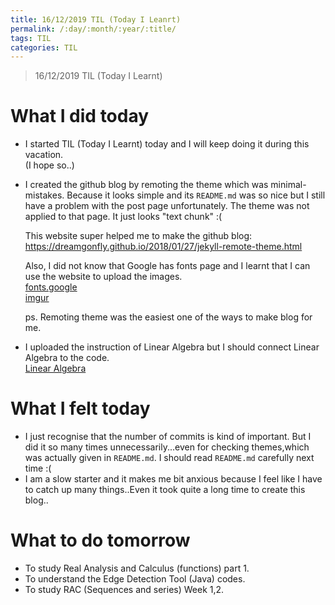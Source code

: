 ```yaml
---
title: 16/12/2019 TIL (Today I Leanrt)
permalink: /:day/:month/:year/:title/
tags: TIL
categories: TIL
---
```


> 16/12/2019 TIL (Today I Learnt)

# What I did today
- I started TIL (Today I Learnt) today and I will keep doing it during this vacation.<br>
  (I hope so..)
  
- I created the github blog by remoting the theme which was minimal-mistakes. 
  Because it looks simple and its `README.md` was so nice but I still have a problem with the post page unfortunately.
  The theme was not applied to that page. It just looks "text chunk" :(
  
  This website super helped me to make the github blog:<br>
  https://dreamgonfly.github.io/2018/01/27/jekyll-remote-theme.html
  
  Also, I did not know that Google has fonts page and I learnt that I can use the website to upload the images.<br>
  [fonts.google](https://fonts.google.com/) <br>
  [imgur](https://imgur.com/)
  
  ps. Remoting theme was the easiest one of the ways to make blog for me.
  
 - I uploaded the instruction of Linear Algebra but I should connect Linear Algebra to the code.<br>
   [Linear Algebra](https://takealook00.github.io/linear-algebra/intro/)
 
# What I felt today
 - I just recognise that the number of commits is kind of important. But I did it so many times unnecessarily...even for checking          themes,which was actually given in `README.md`. I should read `README.md` carefully next time :(
 - I am a slow starter and it makes me bit anxious because I feel like I have to catch up many things..Even it took quite a long time to    create this blog..
 
# What to do tomorrow
 - To study Real Analysis and Calculus (functions) part 1.
 - To understand the Edge Detection Tool (Java) codes.
 - To study RAC (Sequences and series) Week 1,2.
